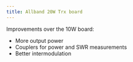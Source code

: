 ```yaml
---
title: Allband 20W Trx board
---
```


Improvements over the 10W board:
- More output power
- Couplers for power and SWR measurements
- Better intermodulation
